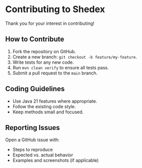 # Contributing to Shedex

Thank you for your interest in contributing!

## How to Contribute

1. Fork the repository on GitHub.
2. Create a new branch: `git checkout -b feature/my-feature`.
3. Write tests for any new code.
4. Run `mvn clean verify` to ensure all tests pass.
5. Submit a pull request to the `main` branch.

## Coding Guidelines

- Use Java 21 features where appropriate.
- Follow the existing code style.
- Keep methods small and focused.

## Reporting Issues

Open a GitHub issue with:

- Steps to reproduce
- Expected vs. actual behavior
- Examples and screenshots (if applicable)
